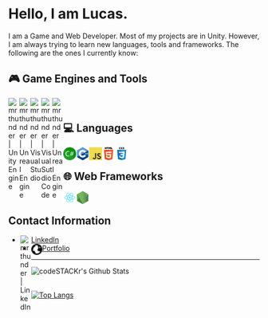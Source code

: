 # Hello, I am Lucas.

I am a Game and Web Developer. Most of my projects are in Unity. However, I am always trying to learn new languages, tools and frameworks. The following are the ones I currently know:

## :video_game: Game Engines and Tools
<img align="left" alt="mrthunder | Unity Engine" width="22px" src="https://cdn.jsdelivr.net/npm/simple-icons@v3/icons/unity.svg" />
<img align="left" alt="mrthunder | Unreal Engine" width="22px" src="https://cdn.jsdelivr.net/npm/simple-icons@v3/icons/unrealengine.svg" />
<img align="left" alt="mrthunder | Visual Studio" width="22px" src="https://cdn.jsdelivr.net/npm/simple-icons@v3/icons/visualstudio.svg" />
<img align="left" alt="mrthunder | Visual Sutdio Code" width="22px" src="https://cdn.jsdelivr.net/npm/simple-icons@v3/icons/visualstudiocode.svg" />

<img align="left" alt="mrthunder | Unreal Engine" width="22px" src="https://cdn.jsdelivr.net/npm/simple-icons@v3/icons/git.svg" />


<br/>

## :computer: Languages

<img align="left" alt="C#" width="26px" src="https://raw.githubusercontent.com/github/explore/80688e429a7d4ef2fca1e82350fe8e3517d3494d/topics/csharp/csharp.png" />
<img align="left" alt="C++" width="26px" src="https://raw.githubusercontent.com/github/explore/80688e429a7d4ef2fca1e82350fe8e3517d3494d/topics/cpp/cpp.png" />
<img align="left" alt="Javascript" width="26px" src="https://raw.githubusercontent.com/github/explore/80688e429a7d4ef2fca1e82350fe8e3517d3494d/topics/javascript/javascript.png" />
<img align="left" alt="HTML5" width="26px" src="https://raw.githubusercontent.com/github/explore/80688e429a7d4ef2fca1e82350fe8e3517d3494d/topics/html/html.png" />
<img align="left" alt="CSS3" width="26px" src="https://raw.githubusercontent.com/github/explore/80688e429a7d4ef2fca1e82350fe8e3517d3494d/topics/css/css.png" />


<br/>

## :globe_with_meridians: Web Frameworks

<img align="left" alt="React" width="26px" src="https://raw.githubusercontent.com/github/explore/80688e429a7d4ef2fca1e82350fe8e3517d3494d/topics/react/react.png" />
<img align="left" alt="NodeJs" width="26px" src="https://raw.githubusercontent.com/github/explore/80688e429a7d4ef2fca1e82350fe8e3517d3494d/topics/nodejs/nodejs.png" />

<br/>

## Contact Information
- [<img align="left" alt="mrthunder | LinkedIn" width="22px" src="https://cdn.jsdelivr.net/npm/simple-icons@v3/icons/linkedin.svg" /> LinkedIn][linkedin]
- [<img align="left" alt="mrthunder portfolio" width="22px" src="https://raw.githubusercontent.com/iconic/open-iconic/master/svg/globe.svg" /> Portfolio][website]
---

<img align="left" alt="codeSTACKr's Github Stats" src="https://github-readme-stats.vercel.app/api?username=mrthunder&show_icons=true&hide_border=false" />

<br/>
<br/>

[![Top Langs](https://github-readme-stats.vercel.app/api/top-langs/?username=mrthunder&hide=ShaderLab,GLSL,Mathematica)]()

[linkedin]: https://www.linkedin.com/in/lucasdesouzagoes/
[website]: https://lucasgoes95.wixsite.com/portfolio

